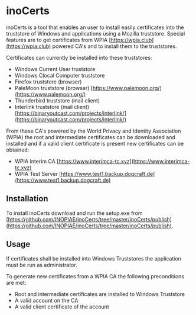 # inoCerts

inoCerts is a tool that enables an user to install easily certificates into the truststore of Windows and applications using a Mozilla truststore. Special features are to get certificates from WPIA [https://wpia.club](https://wpia.club) powered CA's and to install them to the truststores.

Certificates can currently be installed into these truststores:
* Windows Current User truststore
* Windows Clocal Computer truststore
* Firefox truststore (browser)
* PaleMoon truststore (browser) [https://www.palemoon.org/](https://www.palemoon.org/)
* Thunderbird truststore (mail client)
* Interlink truststore (mail client) [https://binaryoutcast.com/projects/interlink/](https://binaryoutcast.com/projects/interlink/)

From these CA's powered by the World Privacy and Identity Association (WPIA) the root and intermediate certificates can be downloaded and installed and if a valid client certificate is present new certificates can be obtained:
* WPIA Interim CA [https://www.interimca-tc.xyz](https://www.interimca-tc.xyz)
* WPIA Test Server [https://www.test1.backup.dogcraft.de](https://www.test1.backup.dogcraft.de)

## Installation
To install inoCerts download and run the setup.exe from [https://github.com/INOPIAE/inoCerts/tree/master/inoCerts/publish](https://github.com/INOPIAE/inoCerts/tree/master/inoCerts/publish).

## Usage
If certificates shall be installed into Windows Truststores the application must be run as administrator.

To generate new certificates from a WPIA CA the following preconditions are met:
* Root and intermediate certificates are installed to Windows Truststore
* A valid account on the CA
* A valid client certificate of the account



